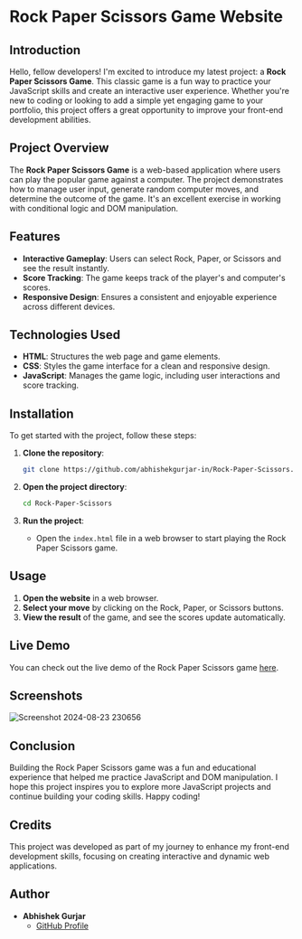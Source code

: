 # Rock Paper Scissors Game Website
## Introduction

Hello, fellow developers! I'm excited to introduce my latest project: a **Rock Paper Scissors Game**. This classic game is a fun way to practice your JavaScript skills and create an interactive user experience. Whether you're new to coding or looking to add a simple yet engaging game to your portfolio, this project offers a great opportunity to improve your front-end development abilities.

## Project Overview

The **Rock Paper Scissors Game** is a web-based application where users can play the popular game against a computer. The project demonstrates how to manage user input, generate random computer moves, and determine the outcome of the game. It's an excellent exercise in working with conditional logic and DOM manipulation.

## Features

- **Interactive Gameplay**: Users can select Rock, Paper, or Scissors and see the result instantly.
- **Score Tracking**: The game keeps track of the player's and computer's scores.
- **Responsive Design**: Ensures a consistent and enjoyable experience across different devices.

## Technologies Used

- **HTML**: Structures the web page and game elements.
- **CSS**: Styles the game interface for a clean and responsive design.
- **JavaScript**: Manages the game logic, including user interactions and score tracking.



## Installation

To get started with the project, follow these steps:

1. **Clone the repository**:
    ```bash
    git clone https://github.com/abhishekgurjar-in/Rock-Paper-Scissors.git
    ```

2. **Open the project directory**:
    ```bash
    cd Rock-Paper-Scissors
    ```

3. **Run the project**:
    - Open the `index.html` file in a web browser to start playing the Rock Paper Scissors game.

## Usage

1. **Open the website** in a web browser.
2. **Select your move** by clicking on the Rock, Paper, or Scissors buttons.
3. **View the result** of the game, and see the scores update automatically.


## Live Demo

You can check out the live demo of the Rock Paper Scissors game [here](https://abhishekgurjar-in.github.io/Rock-Paper-Scissors/).

## Screenshots
![Screenshot 2024-08-23 230656](https://github.com/user-attachments/assets/1ce2349e-d9b5-4099-96ee-947e56c46f0c)

## Conclusion

Building the Rock Paper Scissors game was a fun and educational experience that helped me practice JavaScript and DOM manipulation. I hope this project inspires you to explore more JavaScript projects and continue building your coding skills. Happy coding!

## Credits

This project was developed as part of my journey to enhance my front-end development skills, focusing on creating interactive and dynamic web applications.

## Author

- **Abhishek Gurjar**
  - [GitHub Profile](https://github.com/abhishekgurjar-in)

